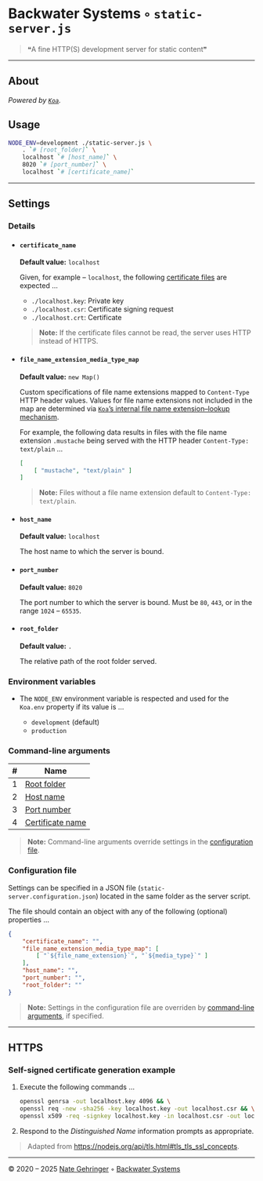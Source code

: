 # Backwater Systems ◦ `static-server.js`

> ❝A fine HTTP(S) development server for static content❞

---

## About

_Powered by [`Koa`](https://koajs.com/)._

## Usage

```sh
NODE_ENV=development ./static-server.js \
	. `# [root_folder]` \
	localhost `# [host_name]` \
	8020 `# [port_number]` \
	localhost `# [certificate_name]`
```

---

## Settings

### Details

- #### `certificate_name`

	**Default value:** `localhost`

	Given, for example – `localhost`, the following [certificate files](#self-signed-certificate-generation-example) are expected …
	- `./localhost.key`: Private key
	- `./localhost.csr`: Certificate signing request
	- `./localhost.crt`: Certificate

	> **Note:** If the certificate files cannot be read, the server uses HTTP instead of HTTPS.

- #### `file_name_extension_media_type_map`

	**Default value:** `new Map()`

	Custom specifications of file name extensions mapped to `Content-Type` HTTP header values. Values for file name extensions not included in the map are determined via [`Koa`’s internal file name extension–lookup mechanism](https://github.com/koajs/koa/blob/master/docs/api/response.md#responsetype-1).

	For example, the following data results in files with the file name extension `.mustache` being served with the HTTP header `Content-Type: text/plain` …

	```json
	[
		[ "mustache", "text/plain" ]
	]
	```
	> **Note:** Files without a file name extension default to `Content-Type: text/plain`.

- #### `host_name`

	**Default value:** `localhost`

	The host name to which the server is bound.

- #### `port_number`

	**Default value:** `8020`

	The port number to which the server is bound. Must be `80`, `443`, or in the range `1024` – `65535`.

- #### `root_folder`

	**Default value:** `.`

	The relative path of the root folder served.

### Environment variables

- The `NODE_ENV` environment variable is respected and used for the `Koa.env` property if its value is …

	- `development` (default)
	- `production`

### Command-line arguments

| #   | Name                                  |
| --: | ------------------------------------- |
|   1 | [Root folder](#root_folder)           |
|   2 | [Host name](#host_name)               |
|   3 | [Port number](#port_number)           |
|   4 | [Certificate name](#certificate_name) |

> **Note:** Command-line arguments override settings in the [configuration file](#configuration-file).

### Configuration file

Settings can be specified in a JSON file (`static-server.configuration.json`) located in the same folder as the server script.

The file should contain an object with any of the following (optional) properties …

```json
{
	"certificate_name": "",
	"file_name_extension_media_type_map": [
		[ "`${file_name_extension}`", "`${media_type}`" ]
	],
	"host_name": "",
	"port_number": "",
	"root_folder": ""
}
```

> **Note:** Settings in the configuration file are overriden by [command-line arguments](#command-line-arguments), if specified.

---

## HTTPS

### Self-signed certificate generation example

1. Execute the following commands …
	```sh
	openssl genrsa -out localhost.key 4096 && \
	openssl req -new -sha256 -key localhost.key -out localhost.csr && \
	openssl x509 -req -signkey localhost.key -in localhost.csr -out localhost.crt -days 365
	```
2. Respond to the _Distinguished Name_ information prompts as appropriate.

> Adapted from <https://nodejs.org/api/tls.html#tls_tls_ssl_concepts>.

---

© 2020 – 2025 [Nate Gehringer](mailto:nate@backwater.systems) ◦ [Backwater Systems](https://backwater.systems/)